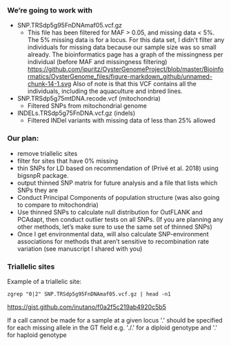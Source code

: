 ### We’re going to work with

* SNP.TRSdp5g95FnDNAmaf05.vcf.gz
  * This file has been filtered for MAF > 0.05, and missing data < 5%. The 5% missing data is for a locus.  For this data set, I didn't filter any individuals for missing data because our sample size was so small already.  The bioinformatics page has a graph of the missingness per individual (before MAF and missingness filtering) https://github.com/jpuritz/OysterGenomeProject/blob/master/Bioinformatics/OysterGenome_files/figure-markdown_github/unnamed-chunk-14-1.svg
Also of note is that this VCF contains all the individuals, including the aquaculture and inbred lines.
* SNP.TRSdp5g75mtDNA.recode.vcf (mitochondria)
  * Filtered SNPs from mitochondrial genome
* INDELs.TRSdp5g75FnDNA.vcf.gz (indels)
  * Filtered INDel variants with missing data of less than 25% allowed

### Our plan:
* remove triallelic sites
* filter for sites that have 0% missing 
* thin SNPs for LD based on recommendation of (Privé et al. 2018) using bigsnpR package.
* output thinned SNP matrix for future analysis and a file that lists which SNPs they are
* Conduct Principal Components of population structure (was also going to compare to mitochondria)
* Use thinned SNPs to calculate null distribution for OutFLANK and PCAdapt, then conduct outlier tests on all SNPs. (If you are planning any other methods, let’s make sure to use the same set of thinned SNPs)
* Once I get environmental data, will also calculate SNP-environment associations for methods that aren’t sensitive to recombination rate variation (see manuscript I shared with you)


### Triallelic sites
Example of a triallelic site:
```
zgrep "0|2" SNP.TRSdp5g95FnDNAmaf05.vcf.gz | head -n1
```
https://gist.github.com/inutano/f0a2f5c219ab4920c5b5

If a call cannot be made for a sample at a given locus
'.' should be specified for each missing allele in the GT field
e.g. './.' for a diploid genotype and '.' for haploid genotype
